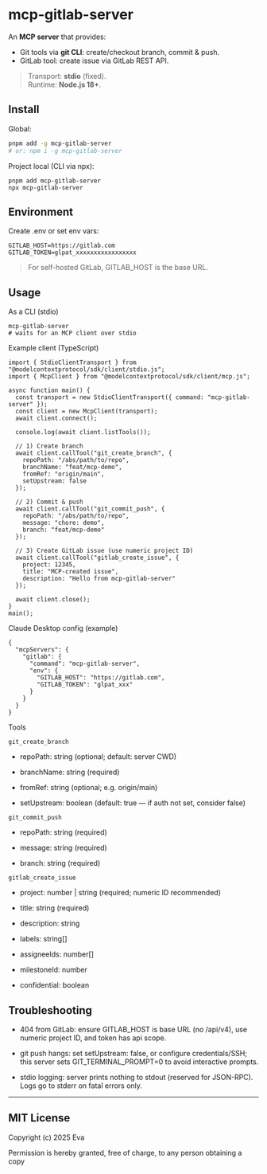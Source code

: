 # mcp-gitlab-server

An **MCP server** that provides:

-   Git tools via **git CLI**: create/checkout branch, commit & push.
-   GitLab tool: create issue via GitLab REST API.

> Transport: **stdio** (fixed).  
> Runtime: **Node.js 18+**.

## Install

Global:

```bash
pnpm add -g mcp-gitlab-server
# or: npm i -g mcp-gitlab-server
```

Project local (CLI via npx):

```
pnpm add mcp-gitlab-server
npx mcp-gitlab-server
```

## Environment

Create .env or set env vars:

```
GITLAB_HOST=https://gitlab.com
GITLAB_TOKEN=glpat_xxxxxxxxxxxxxxxxx
```
> For self-hosted GitLab, GITLAB_HOST is the base URL.

## Usage
As a CLI (stdio)

```
mcp-gitlab-server
# waits for an MCP client over stdio

```

Example client (TypeScript)

```
import { StdioClientTransport } from "@modelcontextprotocol/sdk/client/stdio.js";
import { McpClient } from "@modelcontextprotocol/sdk/client/mcp.js";

async function main() {
  const transport = new StdioClientTransport({ command: "mcp-gitlab-server" });
  const client = new McpClient(transport);
  await client.connect();

  console.log(await client.listTools());

  // 1) Create branch
  await client.callTool("git_create_branch", {
    repoPath: "/abs/path/to/repo",
    branchName: "feat/mcp-demo",
    fromRef: "origin/main",
    setUpstream: false
  });

  // 2) Commit & push
  await client.callTool("git_commit_push", {
    repoPath: "/abs/path/to/repo",
    message: "chore: demo",
    branch: "feat/mcp-demo"
  });

  // 3) Create GitLab issue (use numeric project ID)
  await client.callTool("gitlab_create_issue", {
    project: 12345,
    title: "MCP-created issue",
    description: "Hello from mcp-gitlab-server"
  });

  await client.close();
}
main();
```

Claude Desktop config (example)

```
{
  "mcpServers": {
    "gitlab": {
      "command": "mcp-gitlab-server",
      "env": {
        "GITLAB_HOST": "https://gitlab.com",
        "GITLAB_TOKEN": "glpat_xxx"
      }
    }
  }
}
```

Tools

```git_create_branch```

-   repoPath: string (optional; default: server CWD)

-   branchName: string (required)

-   fromRef: string (optional; e.g. origin/main)

-   setUpstream: boolean (default: true — if auth not set, consider false)

```git_commit_push```

-   repoPath: string (required)

-   message: string (required)

-   branch: string (required)

```gitlab_create_issue```

-   project: number | string (required; numeric ID recommended)

-   title: string (required)

-   description: string

-   labels: string[]

-   assigneeIds: number[]

-   milestoneId: number

-   confidential: boolean

## Troubleshooting

-   404 from GitLab: ensure GITLAB_HOST is base URL (no /api/v4), use numeric project ID, and token has api scope.

-   git push hangs: set setUpstream: false, or configure credentials/SSH; this server sets GIT_TERMINAL_PROMPT=0 to avoid interactive prompts.

-   stdio logging: server prints nothing to stdout (reserved for JSON-RPC). Logs go to stderr on fatal errors only.

---

## MIT License

Copyright (c) 2025 Eva

Permission is hereby granted, free of charge, to any person obtaining a copy

